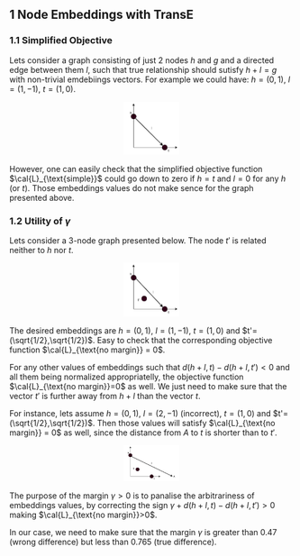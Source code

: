 ## 1 Node Embeddings with TransE 

### 1.1 Simplified Objective
Lets consider a graph consisting of just 2 nodes $h$ and $g$ and a directed edge between them $l$, such that true relationship should sutisfy $h+l = g$ with non-trivial emdebiings vectors. For example we could have: $h=(0,1)$, $l=(1,-1)$, $t = (1,0)$. 

<p align="center">
<img src="../pictures/2-node-graph.png" alt="Raspberry pi" style="width:20%; border:0;">
</p>

However, one can easily check that the simplified objective function $\cal{L}_{\text{simple}}$
could go down to zero if $h=t$ and $l=0$ for any $h$ (or $t$). Those embeddings values do not make sence for the graph presented above. 
 
 ### 1.2 Utility of $\gamma$

 Lets consider a 3-node graph presented below. The node $t'$ is related neither to $h$ nor $t$.

<p align="center">
<img src="../pictures/2-node-graph-corrupted.png" alt="Raspberry pi" style="width:20%; border:0;">
</p>

The desired embeddings are $h=(0,1)$, $l=(1,-1)$, $t = (1,0)$ and $t'=(\sqrt{1/2},\sqrt{1/2})$. Easy to check that the corresponding objective function $\cal{L}_{\text{no margin}} =  0$. 

For any other values of embeddings such that $d(h+l,t) - d(h+l,t') < 0$ and all them being normalized appropriatelly, the objective function $\cal{L}_{\text{no margin}}=0$ as well. We just need to make sure that the vector $t'$ is further away from $h+l$ than the vector $t$. 

For instance, lets assume $h=(0,1)$, $l=(2,-1)$ (incorrect), $t = (1,0)$ and $t'=(\sqrt{1/2},\sqrt{1/2})$. Then those values will satisfy $\cal{L}_{\text{no margin}} = 0$ as well, since the distance from $A$ to $t$ is shorter than to $t'$.

<p align="center">
<img src="../pictures/2-node-graph-corrupted2.png" alt="Raspberry pi" style="width:20%; border:0;">
</p>

The purpose of the margin $\gamma > 0$ is to panalise the arbitrariness of embeddings values, by correcting the sign  $\gamma + d(h+l,t) - d(h+l,t') > 0$ making $\cal{L}_{\text{no margin}}>0$.

In our case, we need to make sure that the margin $\gamma$ is greater than 0.47 (wrong difference) but less than 0.765 (true difference).